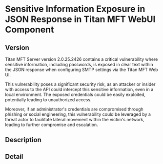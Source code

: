 # Sensitive Information Exposure in JSON Response in Titan MFT WebUI Component

## Version

Titan MFT Server version 2.0.25.2426 contains a critical vulnerability where sensitive information, including passwords, is exposed in clear text within the JSON response when configuring SMTP settings via the Titan MFT Web UI.

This vulnerability poses a significant security risk, as an attacker or insider with access to the API could intercept this sensitive information, even in a local environment. The exposed credentials could be easily exploited, potentially leading to unauthorized access.

Moreover, if an administrator's credentials are compromised through phishing or social engineering, this vulnerability could be leveraged by a threat actor to facilitate lateral movement within the victim's network, leading to further compromise and escalation.


## Description


## Detail

